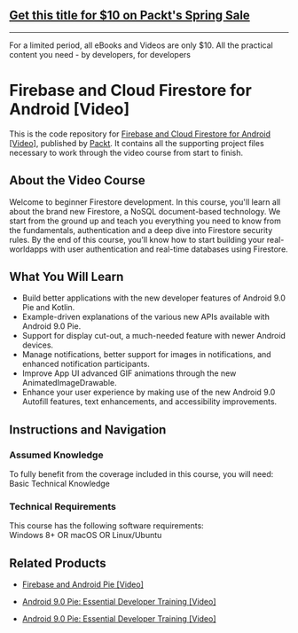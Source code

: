 ## [Get this title for $10 on Packt's Spring Sale](https://www.packt.com/V12535?utm_source=github&utm_medium=packt-github-repo&utm_campaign=spring_10_dollar_2022)
-----
For a limited period, all eBooks and Videos are only $10. All the practical content you need \- by developers, for developers

# Firebase and Cloud Firestore for Android [Video]
This is the code repository for [Firebase and Cloud Firestore for Android [Video]](https://www.packtpub.com/application-development/firebase-and-cloud-firestore-android-video?utm_source=github&utm_medium=repository&utm_campaign=9781789806038), published by [Packt](https://www.packtpub.com/?utm_source=github). It contains all the supporting project files necessary to work through the video course from start to finish.
## About the Video Course
Welcome to beginner Firestore development. In this course, you'll learn all about the brand new Firestore, a NoSQL document-based technology. We start from the ground up and teach you everything you need to know from the fundamentals, authentication and a deep dive into Firestore security rules. By the end of this course, you’ll know how to start building your real-worldapps with user authentication and real-time databases using Firestore.

<H2>What You Will Learn</H2>
<DIV class=book-info-will-learn-text>
<UL>
<LI>Build better applications with the new developer features of Android 9.0 Pie and Kotlin. 
<LI>Example-driven explanations of the various new APIs available with Android 9.0 Pie. 
<LI>Support for display cut-out, a much-needed feature with newer Android devices.&nbsp; 
<LI>Manage notifications, better support for images in notifications, and enhanced notification participants. 
<LI>Improve App UI advanced GIF animations through the new AnimatedImageDrawable. 
<LI>Enhance your user experience by making use of the new Android 9.0 Autofill features, text enhancements, and accessibility improvements. </LI></UL></DIV>

## Instructions and Navigation
### Assumed Knowledge
To fully benefit from the coverage included in this course, you will need:<br/>
Basic Technical Knowledge
### Technical Requirements
This course has the following software requirements:<br/>
Windows 8+ OR macOS OR Linux/Ubuntu

## Related Products
* [Firebase and Android Pie [Video]](https://www.packtpub.com/application-development/firebase-and-android-pie-video?utm_source=github&utm_medium=repository&utm_campaign=9781789532791)

* [Android 9.0 Pie: Essential Developer Training [Video]](https://www.packtpub.com/application-development/android-90-pie-essential-developer-training-video?utm_source=github&utm_medium=repository&utm_campaign=9781788831673)

* [Android 9.0 Pie: Essential Developer Training [Video]](https://www.packtpub.com/application-development/android-90-pie-essential-developer-training-video?utm_source=github&utm_medium=repository&utm_campaign=9781788831673)

